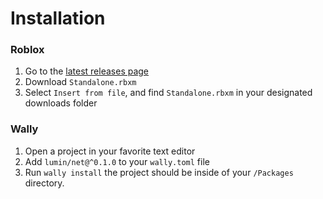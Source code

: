 # Installation

### Roblox

1. Go to the [latest releases page](https://github.com/lumin-dev/LuminNet/releases/latest)
2. Download `Standalone.rbxm`
3. Select `Insert from file`, and find `Standalone.rbxm` in your designated downloads folder

### Wally

1. Open a project in your favorite text editor
2. Add `lumin/net@^0.1.0` to your `wally.toml` file
3. Run `wally install` the project should be inside of your `/Packages` directory.